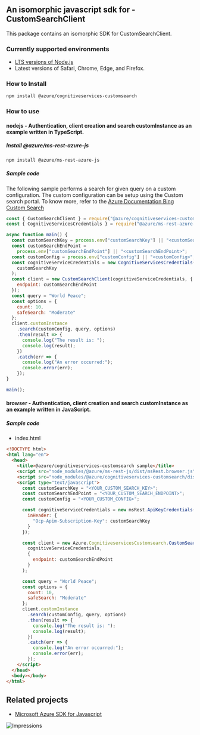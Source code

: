 ## An isomorphic javascript sdk for - CustomSearchClient

This package contains an isomorphic SDK for CustomSearchClient.

### Currently supported environments

- [LTS versions of Node.js](https://github.com/nodejs/release#release-schedule)
- Latest versions of Safari, Chrome, Edge, and Firefox.

### How to Install

```bash
npm install @azure/cognitiveservices-customsearch
```

### How to use

#### nodejs - Authentication, client creation and search customInstance as an example written in TypeScript.

##### Install @azure/ms-rest-azure-js

```bash
npm install @azure/ms-rest-azure-js
```

##### Sample code
The following sample performs a search for given query on a custom configuration. The custom configuration can be setup using the Custom search portal. To know more, refer to the [Azure Documentation Bing Custom Search](https://docs.microsoft.com/azure/cognitive-services/bing-custom-search/)

```javascript
const { CustomSearchClient } = require("@azure/cognitiveservices-customsearch");
const { CognitiveServicesCredentials } = require("@azure/ms-rest-azure-js");

async function main() {
  const customSearchKey = process.env["customSearchKey"] || "<customSearchKey>";
  const customSearchEndPoint =
    process.env["customSearchEndPoint"] || "<customSearchEndPoint>";
  const customConfig = process.env["customConfig"] || "<customConfig>";
  const cognitiveServiceCredentials = new CognitiveServicesCredentials(
    customSearchKey
  );
  const client = new CustomSearchClient(cognitiveServiceCredentials, {
    endpoint: customSearchEndPoint
  });
  const query = "World Peace";
  const options = {
    count: 10,
    safeSearch: "Moderate"
  };
  client.customInstance
    .search(customConfig, query, options)
    .then(result => {
      console.log("The result is: ");
      console.log(result);
    })
    .catch(err => {
      console.log("An error occurred:");
      console.error(err);
    });
}

main();
```

#### browser - Authentication, client creation and search customInstance as an example written in JavaScript.

##### Sample code

- index.html
```html
<!DOCTYPE html>
<html lang="en">
  <head>
    <title>@azure/cognitiveservices-customsearch sample</title>
    <script src="node_modules/@azure/ms-rest-js/dist/msRest.browser.js"></script>
    <script src="node_modules/@azure/cognitiveservices-customsearch/dist/cognitiveservices-customsearch.js"></script>
    <script type="text/javascript">
      const customSearchKey = "<YOUR_CUSTOM_SEARCH_KEY>";
      const customSearchEndPoint = "<YOUR_CUSTOM_SEARCH_ENDPOINT>";
      const customConfig = "<YOUR_CUSTOM_CONFIG>";

      const cognitiveServiceCredentials = new msRest.ApiKeyCredentials({
        inHeader: {
          "Ocp-Apim-Subscription-Key": customSearchKey
        }
      });

      const client = new Azure.CognitiveservicesCustomsearch.CustomSearchClient(
        cognitiveServiceCredentials,
        {
          endpoint: customSearchEndPoint
        }
      );

      const query = "World Peace";
      const options = {
        count: 10,
        safeSearch: "Moderate"
      };
      client.customInstance
        .search(customConfig, query, options)
        .then(result => {
          console.log("The result is: ");
          console.log(result);
        })
        .catch(err => {
          console.log("An error occurred:");
          console.error(err);
        });
    </script>
  </head>
  <body></body>
</html>
```

## Related projects

- [Microsoft Azure SDK for Javascript](https://github.com/Azure/azure-sdk-for-js)

![Impressions](https://azure-sdk-impressions.azurewebsites.net/api/impressions/azure-sdk-for-js%2Fsdk%2Fcognitiveservices%2Fcognitiveservices-customsearch%2FREADME.png)
